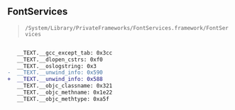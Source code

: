 ## FontServices

> `/System/Library/PrivateFrameworks/FontServices.framework/FontServices`

```diff

   __TEXT.__gcc_except_tab: 0x3cc
   __TEXT.__dlopen_cstrs: 0xf0
   __TEXT.__oslogstring: 0x3
-  __TEXT.__unwind_info: 0x590
+  __TEXT.__unwind_info: 0x588
   __TEXT.__objc_classname: 0x321
   __TEXT.__objc_methname: 0x1e22
   __TEXT.__objc_methtype: 0xa5f

```
